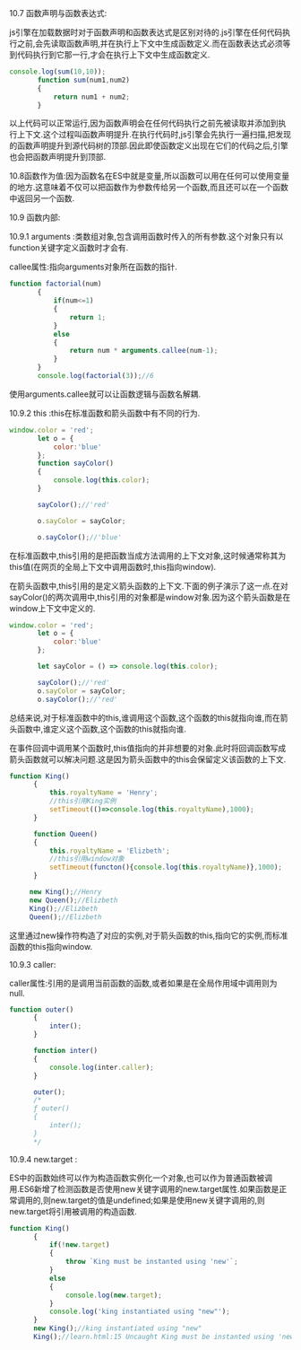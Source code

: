 10.7 函数声明与函数表达式:

 js引擎在加载数据时对于函数声明和函数表达式是区别对待的.js引擎在任何代码执行之前,会先读取函数声明,并在执行上下文中生成函数定义.而在函数表达式必须等到代码执行到它那一行,才会在执行上下文中生成函数定义.

```javascript
console.log(sum(10,10));
       function sum(num1,num2)
       {
           return num1 + num2;
       }
```

以上代码可以正常运行,因为函数声明会在任何代码执行之前先被读取并添加到执行上下文.这个过程叫函数声明提升.在执行代码时,js引擎会先执行一遍扫描,把发现的函数声明提升到源代码树的顶部.因此即使函数定义出现在它们的代码之后,引擎也会把函数声明提升到顶部.

10.8函数作为值:因为函数名在ES中就是变量,所以函数可以用在任何可以使用变量的地方.这意味着不仅可以把函数作为参数传给另一个函数,而且还可以在一个函数中返回另一个函数.

10.9 函数内部:

10.9.1 arguments :类数组对象,包含调用函数时传入的所有参数.这个对象只有以function关键字定义函数时才会有.

callee属性:指向arguments对象所在函数的指针.

```javascript
function factorial(num)
       {
           if(num<=1)
           {
               return 1;
           }
           else
           {
               return num * arguments.callee(num-1);
           }
       }
       console.log(factorial(3));//6
```

使用arguments.callee就可以让函数逻辑与函数名解耦.

10.9.2 this :this在标准函数和箭头函数中有不同的行为.

```javascript
window.color = 'red';
       let o = {
           color:'blue'
       };
       function sayColor()
       {
           console.log(this.color);
       }

       sayColor();//'red'

       o.sayColor = sayColor;

       o.sayColor();//'blue'
```

在标准函数中,this引用的是把函数当成方法调用的上下文对象,这时候通常称其为this值(在网页的全局上下文中调用函数时,this指向window).

在箭头函数中,this引用的是定义箭头函数的上下文.下面的例子演示了这一点.在对sayColor()的两次调用中,this引用的对象都是window对象.因为这个箭头函数是在window上下文中定义的.

```javascript
window.color = 'red';
       let o = {
           color:'blue'
       };

       let sayColor = () => console.log(this.color);

       sayColor();//'red'
       o.sayColor = sayColor;
       o.sayColor();//'red'
```

总结来说,对于标准函数中的this,谁调用这个函数,这个函数的this就指向谁,而在箭头函数中,谁定义这个函数,这个函数的this就指向谁.

在事件回调中调用某个函数时,this值指向的并非想要的对象.此时将回调函数写成箭头函数就可以解决问题.这是因为箭头函数中的this会保留定义该函数的上下文.

```javascript
function King()
      {
          this.royaltyName = 'Henry';
          //this引用King实例
          setTimeout(()=>console.log(this.royaltyName),1000);
      }

      function Queen()
      {
          this.royaltyName = 'Elizbeth';
          //this引用window对象
          setTimeout(functon(){console.log(this.royaltyName)},1000);
      }

     new King();//Henry
     new Queen();//Elizbeth
     King();//Elizbeth
     Queen();//Elizbeth
```

这里通过new操作符构造了对应的实例,对于箭头函数的this,指向它的实例,而标准函数的this指向window.

10.9.3 caller:

caller属性:引用的是调用当前函数的函数,或者如果是在全局作用域中调用则为null.

```javascript
function outer()
      {
          inter();
      }

      function inter()
      {
          console.log(inter.caller);
      }

      outer();
      /*
      ƒ outer()
      {
          inter();
      }
      */
```

10.9.4 new.target :

ES中的函数始终可以作为构造函数实例化一个对象,也可以作为普通函数被调用.ES6新增了检测函数是否使用new关键字调用的new.target属性.如果函数是正常调用的,则new.target的值是undefined;如果是使用new关键字调用的,则new.target将引用被调用的构造函数.

```javascript
function King()
      {
          if(!new.target)
          {
              throw `King must be instanted using 'new'`;
          }
          else
          {
              console.log(new.target);
          }
          console.log('king instantiated using "new"');
      }
      new King();//king instantiated using "new"
      King();//learn.html:15 Uncaught King must be instanted using 'new'
```

